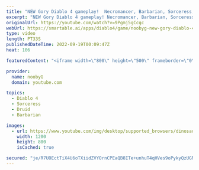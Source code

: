 ```yaml
---
title: "NEW Gory Diablo 4 gameplay!  Necromancer, Barbarian, Sorceress, and Druid! #shorts #diablo4 #diablo"
excerpt: "NEW Gory Diablo 4 gameplay! Necromancer, Barbarian, Sorceress, and Druid! #shorts #diablo4 #diablo Please subscribe for ..."
originalUrl: https://youtube.com/watch?v=9Pgmj5gCcgc
webUrl: https://smartable.ai/apps/diablo4/game/noobyg-new-gory-diablo-4-gameplay-necromancer-barbarian-sorceress-and-druid-shorts-diablo4-diablo/
type: video
length: PT33S
publishedDateTime: 2022-09-19T00:09:47Z
heat: 106

featuredContent: "<iframe width=\"800\" height=\"500\" frameborder=\"0\" src=\"https://www.youtube.com/embed/9Pgmj5gCcgc\" allow=\"accelerometer; autoplay; encrypted-media; gyroscope; picture-in-picture\" allowfullscreen></iframe>"

provider:
  name: noobyG
  domain: youtube.com

topics:
  - Diablo 4
  - Sorceress
  - Druid
  - Barbarian

images:
  - url: https://www.youtube.com/img/desktop/supported_browsers/dinosaur.png
    width: 1200
    height: 800
    isCached: true

secured: "je/R7UOEctTiX4U6oTXiidZVYOrnCPEaQB8ITe+unhuT4qHVes9oPykyQzUGNJn4AjHPo2uCTbXxob/sMG2n35Umc6CCdHJWerDSWlmpBhJtvkcvwtuXFziyYi2iNRhSmuEzxRujKNF0WxW8hbKs1BViO/iv6+ERz2oGlOByiYsZMTOfPOPgGN7NxdxopBJFly5r8TXV6kBbcjjYSJtFJSYajCyv1JNJD4XBEz2GRZU1YHOsaj6ykj0Ezrd+hoGqGiufYyyR1QrR0DqbR1bkv0dckk3WgUJRzJB5i2TeDdJF5fyTIhpM5brPHv7c0Qv1qInjTAN0GEYeBWk9OOGzZ2tYMgBjFZmmPvmPMDxKgaDhLjzSPVY48AgLxvQgQ3VM;s5zpFkhDRHYGLjhl+WuPSg=="
---
```


